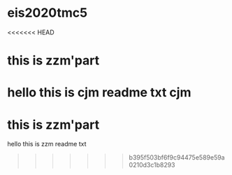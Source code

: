# eis2020tmc5
<<<<<<< HEAD
# this is zzm'part
hello this is cjm readme txt
cjm
=======
# this is zzm'part
hello this is zzm readme txt

>>>>>>> b395f503bf6f9c94475e589e59a0210d3c1b8293

